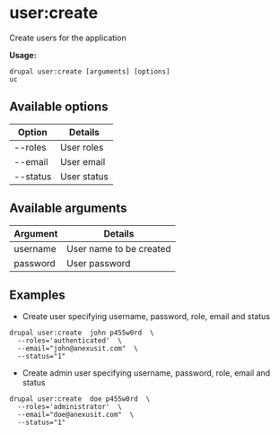 # user:create
Create users for the application

**Usage:**
```
drupal user:create [arguments] [options]
uc
```

## Available options
Option | Details
-------|-------------
--roles | User roles
--email | User email
--status | User status

## Available arguments
Argument | Details
---------|-------------
username | User name to be created
password | User password

## Examples
* Create user specifying username, password, role, email and status
```
drupal user:create  john p455w0rd  \
  --roles='authenticated'  \
  --email="john@anexusit.com"  \
  --status="1"
```
* Create admin user specifying username, password, role, email and status
```
drupal user:create  doe p455w0rd  \
  --roles='administrator'  \
  --email="doe@anexusit.com"  \
  --status="1"
```
